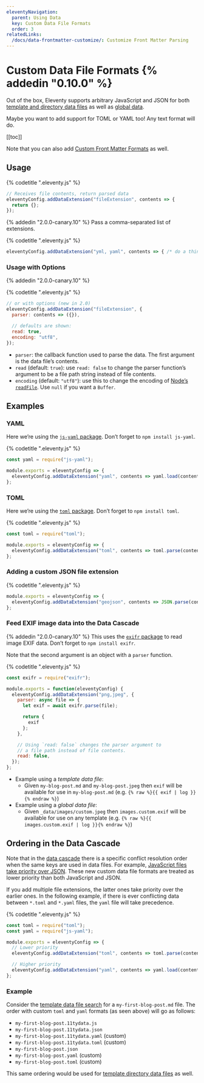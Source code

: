 ```yaml
---
eleventyNavigation:
  parent: Using Data
  key: Custom Data File Formats
  order: 3
relatedLinks:
  /docs/data-frontmatter-customize/: Customize Front Matter Parsing
---
```

# Custom Data File Formats {% addedin "0.10.0" %}

Out of the box, Eleventy supports arbitrary JavaScript and JSON for both [template and directory data files](/docs/data-template-dir/) as well as [global data](/docs/data-global/).

Maybe you want to add support for TOML or YAML too! Any text format will do.

[[toc]]

Note that you can also add [Custom Front Matter Formats](/docs/data-frontmatter-customize/) as well.



## Usage

{% codetitle ".eleventy.js" %}

```js
// Receives file contents, return parsed data
eleventyConfig.addDataExtension("fileExtension", contents => {
  return {};
});
```

{% addedin "2.0.0-canary.10" %} Pass a comma-separated list of extensions.

{% codetitle ".eleventy.js" %}

```js
eleventyConfig.addDataExtension("yml, yaml", contents => { /* do a thing */ });
```

### Usage with Options

{% addedin "2.0.0-canary.10" %}

{% codetitle ".eleventy.js" %}

```js
// or with options (new in 2.0)
eleventyConfig.addDataExtension("fileExtension", {
  parser: contents => ({}),

  // defaults are shown:
  read: true,
  encoding: "utf8",
});
```

* `parser`: the callback function used to parse the data. The first argument is the data file’s contents.
* `read` (default: `true`): use `read: false` to change the parser function’s argument to be a file path string instead of file contents.
* `encoding` (default: `"utf8"`): use this to change the encoding of [Node’s `readFile`](https://nodejs.org/api/fs.html#fspromisesreadfilepath-options). Use `null` if you want a `Buffer`.

## Examples

### YAML

Here we’re using the [`js-yaml` package](https://www.npmjs.com/package/js-yaml). Don’t forget to `npm install js-yaml`.

{% codetitle ".eleventy.js" %}

```js
const yaml = require("js-yaml");

module.exports = eleventyConfig => {
  eleventyConfig.addDataExtension("yaml", contents => yaml.load(contents));
};
```

### TOML

Here we’re using the [`toml` package](https://www.npmjs.com/package/toml). Don’t forget to `npm install toml`.

{% codetitle ".eleventy.js" %}

```js
const toml = require("toml");

module.exports = eleventyConfig => {
  eleventyConfig.addDataExtension("toml", contents => toml.parse(contents));
};
```


### Adding a custom JSON file extension

{% codetitle ".eleventy.js" %}

```js
module.exports = eleventyConfig => {
  eleventyConfig.addDataExtension("geojson", contents => JSON.parse(contents));
};
```

### Feed EXIF image data into the Data Cascade

{% addedin "2.0.0-canary.10" %} This uses the [`exifr` package](https://www.npmjs.com/package/exifr) to read image EXIF data. Don’t forget to `npm install exifr`.

Note that the second argument is an object with a `parser` function.

{% codetitle ".eleventy.js" %}

```js
const exifr = require("exifr");

module.exports = function(eleventyConfig) {
  eleventyConfig.addDataExtension("png,jpeg", {
    parser: async file => {
      let exif = await exifr.parse(file);

      return {
        exif
      };
    },

    // Using `read: false` changes the parser argument to
    // a file path instead of file contents.
    read: false,
  });
};
```

* Example using a _template data file_:
  * Given `my-blog-post.md` and `my-blog-post.jpeg` then `exif` will be available for use in `my-blog-post.md` (e.g. `{% raw %}{{ exif | log }}{% endraw %}`)
* Example using a _global data file_:
  * Given `_data/images/custom.jpeg` then `images.custom.exif` will be available for use on any template (e.g. `{% raw %}{{ images.custom.exif | log }}{% endraw %}`)

## Ordering in the Data Cascade

Note that in the [data cascade](/docs/data-cascade/) there is a specific conflict resolution order when the same keys are used in data files. For example, [JavaScript files take priority over JSON](/docs/data-template-dir/). These new custom data file formats are treated as lower priority than both JavaScript and JSON.

If you add multiple file extensions, the latter ones take priority over the earlier ones. In the following example, if there is ever conflicting data between `*.toml` and `*.yaml` files, the `yaml` file will take precedence.

{% codetitle ".eleventy.js" %}

```js
const toml = require("toml");
const yaml = require("js-yaml");

module.exports = eleventyConfig => {
  // Lower priority
  eleventyConfig.addDataExtension("toml", contents => toml.parse(contents));

  // Higher priority
  eleventyConfig.addDataExtension("yaml", contents => yaml.load(contents));
};
```

### Example

Consider the [template data file search](/docs/data-template-dir/) for a `my-first-blog-post.md` file. The order with custom `toml` and `yaml` formats (as seen above) will go as follows:

* `my-first-blog-post.11tydata.js`
* `my-first-blog-post.11tydata.json`
* `my-first-blog-post.11tydata.yaml` (custom)
* `my-first-blog-post.11tydata.toml` (custom)
* `my-first-blog-post.json`
* `my-first-blog-post.yaml` (custom)
* `my-first-blog-post.toml` (custom)

This same ordering would be used for [template directory data files](/docs/data-template-dir/) as well.
